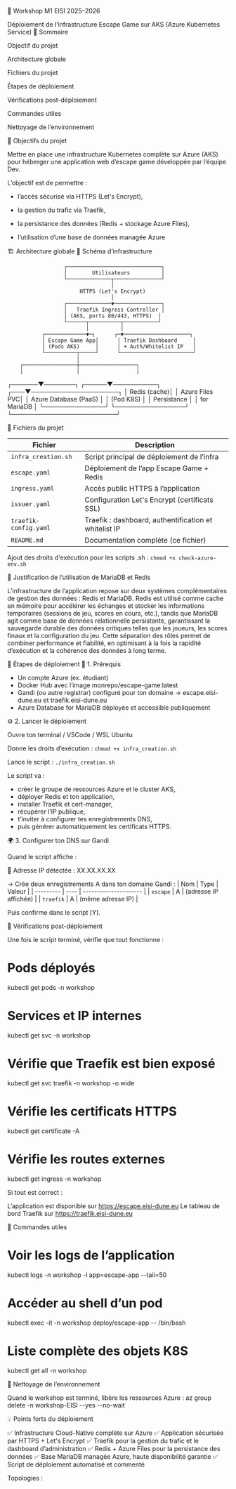 🧩 Workshop M1 EISI 2025–2026

Déploiement de l’infrastructure Escape Game sur AKS (Azure Kubernetes Service)
📘 Sommaire

Objectif du projet

Architecture globale

Fichiers du projet

Étapes de déploiement

Vérifications post-déploiement

Commandes utiles

Nettoyage de l’environnement

🎯 Objectifs du projet

Mettre en place une infrastructure Kubernetes complète sur Azure (AKS) pour héberger une application web d’escape game développée par l’équipe Dev.

L’objectif est de permettre :

* l’accès sécurisé via HTTPS (Let's Encrypt),

* la gestion du trafic via Traefik,

* la persistance des données (Redis + stockage Azure Files),

* l’utilisation d’une base de données managée Azure

🏗️ Architecture globale
🔹 Schéma d’infrastructure


                      ┌──────────────────────────────┐
                      │        Utilisateurs          │
                      └──────────────┬───────────────┘
                                     │
                           HTTPS (Let's Encrypt)
                                     │
                      ┌──────────────▼───────────────┐
                      │   Traefik Ingress Controller │
                      │ (AKS, ports 80/443, HTTPS)  │
                      └──────┬──────────┬───────────┘
                             │          │
               ┌─────────────▼─┐      ┌─▼─────────────────────┐
               │ Escape Game App│      │ Traefik Dashboard     │
               │ (Pods AKS)     │      │ + Auth/Whitelist IP   │
               └──────────┬─────┘      └───────────────────────┘
                          │
        ┌─────────────────┼──────────────────┐
        │                 │                  │
 ┌──────▼───────┐   ┌─────▼──────────┐   ┌───▼────────────────────┐
 │ Redis (cache)│   │ Azure Files PVC│   │ Azure Database (PaaS)  │
 │ (Pod K8S)    │   │ Persistance     │   │ for MariaDB            │
 └──────────────┘   └────────────────┘   └────────────────────────┘

📂 Fichiers du projet

| Fichier               | Description                                           |
| --------------------- | ----------------------------------------------------- |
| `infra_creation.sh`   | Script principal de déploiement de l’infra            |
| `escape.yaml`         | Déploiement de l’app Escape Game + Redis              |
| `ingress.yaml`        | Accès public HTTPS à l’application                    |
| `issuer.yaml`         | Configuration Let's Encrypt (certificats SSL)         |
| `traefik-config.yaml` | Traefik : dashboard, authentification et whitelist IP |
| `README.md`           | Documentation complète (ce fichier)                   |

Ajout des droits d'exécution pour les scripts .sh :
```chmod +x check-azure-env.sh```

🧩 Justification de l’utilisation de MariaDB et Redis

L’infrastructure de l’application repose sur deux systèmes complémentaires de gestion des données : Redis et MariaDB.
Redis est utilisé comme cache en mémoire pour accélérer les échanges et stocker les informations temporaires (sessions de jeu, scores en cours, etc.), tandis que MariaDB agit comme base de données relationnelle persistante, garantissant la sauvegarde durable des données critiques telles que les joueurs, les scores finaux et la configuration du jeu.
Cette séparation des rôles permet de combiner performance et fiabilité, en optimisant à la fois la rapidité d’exécution et la cohérence des données à long terme.

🚀 Étapes de déploiement
🔧 1. Prérequis

* Un compte Azure (ex. étudiant)
* Docker Hub avec l’image monrepo/escape-game:latest
* Gandi (ou autre registrar) configuré pour ton domaine
→ escape.eisi-dune.eu et traefik.eisi-dune.eu
* Azure Database for MariaDB déployée et accessible publiquement

⚙️ 2. Lancer le déploiement

Ouvre ton terminal / VSCode / WSL Ubuntu

Donne les droits d’exécution :
```chmod +x infra_creation.sh```

Lance le script :
```./infra_creation.sh```

Le script va :

* créer le groupe de ressources Azure et le cluster AKS,
* déployer Redis et ton application,
* installer Traefik et cert-manager,
* récupérer l’IP publique,
* t’inviter à configurer tes enregistrements DNS,
* puis générer automatiquement les certificats HTTPS.

🌍 3. Configurer ton DNS sur Gandi

Quand le script affiche :

📡 Adresse IP détectée : XX.XX.XX.XX


→ Crée deux enregistrements A dans ton domaine Gandi :
| Nom       | Type | Valeur                |
| --------- | ---- | --------------------- |
| `escape`  | A    | (adresse IP affichée) |
| `traefik` | A    | (même adresse IP)     |

Puis confirme dans le script [Y].

🧪 Vérifications post-déploiement

Une fois le script terminé, vérifie que tout fonctionne :
# Pods déployés
kubectl get pods -n workshop

# Services et IP internes
kubectl get svc -n workshop

# Vérifie que Traefik est bien exposé
kubectl get svc traefik -n workshop -o wide

# Vérifie les certificats HTTPS
kubectl get certificate -A

# Vérifie les routes externes
kubectl get ingress -n workshop

Si tout est correct :

L’application est disponible sur https://escape.eisi-dune.eu
Le tableau de bord Traefik sur https://traefik.eisi-dune.eu

🧰 Commandes utiles
# Voir les logs de l’application
kubectl logs -n workshop -l app=escape-app --tail=50

# Accéder au shell d’un pod
kubectl exec -it -n workshop deploy/escape-app -- /bin/bash

# Liste complète des objets K8S
kubectl get all -n workshop

🧹 Nettoyage de l’environnement

Quand le workshop est terminé, libère les ressources Azure :
az group delete -n workshop-EISI --yes --no-wait

💡 Points forts du déploiement

✅ Infrastructure Cloud-Native complète sur Azure
✅ Application sécurisée par HTTPS + Let's Encrypt
✅ Traefik pour la gestion du trafic et le dashboard d’administration
✅ Redis + Azure Files pour la persistance des données
✅ Base MariaDB managée Azure, haute disponibilité garantie
✅ Script de déploiement automatisé et commenté


Topologies :

